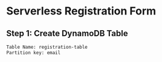 # Serverless Registration Form

## Step 1: Create DynamoDB Table

```sh
Table Name: registration-table
Partition key: email

```
